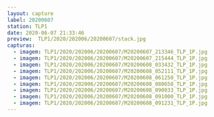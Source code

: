 ```yaml
---
layout: capture
label: 20200607
station: TLP1
date: 2020-06-07 21:33:46
preview:  TLP1/2020/202006/20200607/stack.jpg
capturas:
  - imagem: TLP1/2020/202006/20200607/M20200607_213346_TLP_1P.jpg
  - imagem: TLP1/2020/202006/20200607/M20200607_215444_TLP_1P.jpg
  - imagem: TLP1/2020/202006/20200607/M20200608_033432_TLP_1P.jpg
  - imagem: TLP1/2020/202006/20200607/M20200608_052111_TLP_1P.jpg
  - imagem: TLP1/2020/202006/20200607/M20200608_061250_TLP_1P.jpg
  - imagem: TLP1/2020/202006/20200607/M20200608_080658_TLP_1P.jpg
  - imagem: TLP1/2020/202006/20200607/M20200608_090033_TLP_1P.jpg
  - imagem: TLP1/2020/202006/20200607/M20200608_091000_TLP_1P.jpg
  - imagem: TLP1/2020/202006/20200607/M20200608_091231_TLP_1P.jpg
---
```

